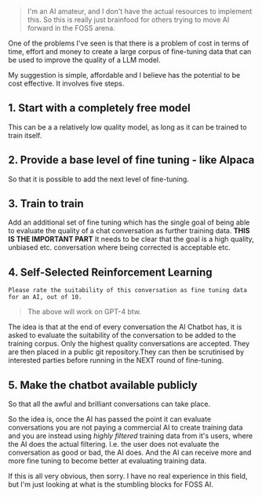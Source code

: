 > I'm an AI amateur, and I don't have the actual resources to implement this. So this is really just brainfood for others trying to move AI forward in the FOSS arena.

One of the problems I've seen is that there is a problem of cost in terms of time, effort and money to create a large corpus of fine-tuning data that can be used to improve the quality of a LLM model.

My suggestion is simple, affordable and I believe has the potential to be cost effective. It involves five steps.

## 1. Start with a completely free model

This can be a a relatively low quality model, as long as it can be trained to train itself.

## 2. Provide a base level of fine tuning - like Alpaca

So that it is possible to add the next level of fine-tuning.

## 3. Train to train

Add an additional set of fine tuning which has the single goal of being able to evaluate the quality of a chat conversation as further training data. **THIS IS THE IMPORTANT PART** It needs to be clear that the goal is a high quality, unbiased etc. conversation where being corrected is acceptable etc.

## 4. Self-Selected Reinforcement Learning

```Please rate the suitability of this conversation as fine tuning data for an AI, out of 10.```

> The above will work on GPT-4 btw.

The idea is that at the end of every conversation the AI Chatbot has, it is asked to evaluate the suitability of the conversation to be added to the training corpus. Only the highest quality conversations are accepted. They are then placed in a public git repository.They can then be scrutinised by interested parties before running in the NEXT round of fine-tuning. 

## 5. Make the chatbot available publicly

So that all the awful and brilliant conversations can take place.

So the idea is, once the AI has passed the point it can evaluate conversations you are not paying a commercial AI to create training data and you are instead using *highly filtered* training data from it's users, where the AI does the actual filtering. I.e. the user does not evaluate the conversation as good or bad, the AI does. And the AI can receive more and more fine tuning to become better at evaluating training data.


If this is all very obvious, then sorry. I have no real experience in this field, but I'm just looking at what is the stumbling blocks for FOSS AI.


